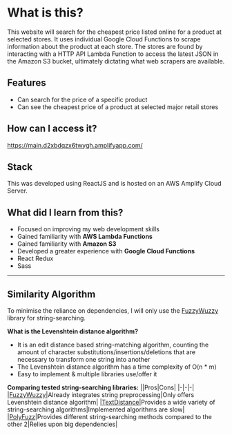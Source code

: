 # What is this?
This website will search for the cheapest price listed online for a product at selected stores. It uses individual Google Cloud Functions to scrape information about the product at each store. The stores are found by interacting with a HTTP API Lambda Function to access the latest JSON in the Amazon S3 bucket, ultimately dictating what web scrapers are available.

## Features
* Can search for the price of a specific product
* Can see the cheapest price of a product at selected major retail stores

## How can I access it?
https://main.d2xbdqzx6twygh.amplifyapp.com/

## Stack
This was developed using ReactJS and is hosted on an AWS Amplify Cloud Server.

## What did I learn from this?
* Focused on improving my web development skills
* Gained familiarity with **AWS Lambda Functions**
* Gained familiarity with **Amazon S3**
* Developed a greater experience with **Google Cloud Functions**
* React Redux
* Sass

---

## Similarity Algorithm
To minimise the reliance on dependencies, I will only use the [FuzzyWuzzy](https://github.com/seatgeek/fuzzywuzzy) library for string-searching.

**What is the Levenshtein distance algorithm?**
* It is an edit distance based string-matching algorithm, counting the amount of character substitutions/insertions/deletions that are necessary to transform one string into another
* The Levenshtein distance algorithm has a time complexity of O(n * m)
* Easy to implement & multiple libraries use/offer it

**Comparing tested string-searching libraries:**
||Pros|Cons|
|-|-|-|
|[FuzzyWuzzy](https://github.com/seatgeek/fuzzywuzzy)|Already integrates string preprocessing|Only offers Levenshtein distance algorithm|
|[TextDistance](https://github.com/life4/textdistance)|Provides a wide variety of string-searching algorithms|Implemented algorithms are slow|
|[PolyFuzz](https://github.com/MaartenGr/PolyFuzz)|Provides different string-searching methods compared to the other 2|Relies upon big dependencies|
